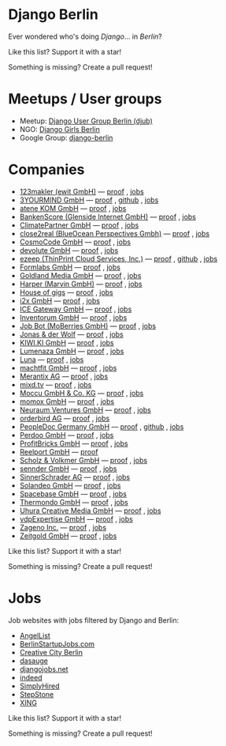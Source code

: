 # Django Berlin

Ever wondered who's doing *Django*... in *Berlin*?

Like this list?  Support it with a star!

Something is missing?  Create a pull request!


# Meetups / User groups

* Meetup: [Django User Group Berlin (djub)](https://www.meetup.com/django-user-group-berlin/)
* NGO: [Django Girls Berlin](https://djangogirls.org/berlin/)
* Google Group: [django-berlin](https://groups.google.com/forum/#!forum/django-berlin)


# Companies

* [123makler (ewit GmbH)](https://www.123makler.de/) —
    [proof](https://www.simplyhired.de/job/YT7_OMNpEi1NBIlMwlTlK8m6FxEKePwSOCSDjanKExSQZ88YxNTPnQ)
    ,
    [jobs](https://www.123makler.de/karriere/)
* [3YOURMIND GmbH](https://www.3yourmind.com/) —
    [proof](https://www.3yourmind.com/career/django-engineer)
    ,
    [github](https://github.com/3YOURMIND)
    ,
    [jobs](https://www.3yourmind.com/career)
* [atene KOM GmbH](https://atenekom.eu/) —
    [proof](https://dasauge.de/jobs/stellenangebote/fest/e508593)
    ,
    [jobs](https://atenekom.eu/das-unternehmen/karriere/)
* [BankenScore (Glenside Internet GmbH)](https://www.bankenscore.de/) —
    [proof](https://bankenscore.join.com/jobs/35770-senior-python-developer)
    ,
    [jobs](https://www.bankenscore.de/karriere)
* [ClimatePartner GmbH](https://www.climatepartner.com/) —
    [proof](https://www.climatepartner.com/de/karriere?jh=n98j73jlq1m5rqv7nicsnqed1poiwjh)
    ,
    [jobs](https://www.climatepartner.com/de/karriere)
* [close2real (BlueOcean Perspectives Gmbh)](https://close2real.de/) —
    [proof](http://berlinstartupjobs.com/de/engineering/software-developer-devops-python-close2real/)
    ,
    [jobs](https://blueocean-jobs.personio.de/)
* [CosmoCode GmbH](https://www.cosmocode.de/) —
    [proof](https://www.simplyhired.de/job/KmrDeIvl61aVgLU_ciTRDprKkHAlwrICMRzrZv6yVe-8fSYn0Nn1dA)
    ,
    [jobs](https://www.cosmocode.de/en/about-us/jobs/)
* [devolute GmbH](https://www.devolute.org/) —
    [proof](https://www.devolute.org/de/agentur/python-django-agentur-in-berlin)
    ,
    [jobs](https://www.devolute.org/de/karriere-und-jobs)
* [ezeep (ThinPrint Cloud Services, Inc.)](https://www.ezeep.com/de/) —
    [proof](https://github.com/ezeep/django-oauth2-provider)
    ,
    [github](https://github.com/ezeep)
    ,
    [jobs](https://cortado.softgarden.io/en/vacancies)
* [Formlabs GmbH](https://formlabs.com/) —
    [proof](https://github.com/Formlabs/airbrake-django)
    ,
    [jobs](https://formlabs.com/company/careers/berlin/)
* [Goldland Media GmbH](https://www.goldland-media.com/) —
    [proof](https://www.goldland-media.com/jobs/django-entwickler-webentwickler-mw/)
    ,
    [jobs](https://www.goldland-media.com/jobs/)
* [Harper (Marvin GmbH)](https://www.trustharper.com/) —
    [proof](https://www.jobfluent.com/jobs/junior-full-stack-python-developer-berlin-81414d)
    ,
    [jobs](https://www.jobfluent.com/company/harper)
* [House of gigs](https://houseofgigs.io/) —
    [proof](https://jobs.smartrecruiters.com/houseofgigs/743999677981503-software-engineer)
    ,
    [jobs](https://careers.smartrecruiters.com/houseofgigs)
* [i2x GmbH](https://i2x.ai/) —
    [proof](https://i2x.recruitee.com/o/backend-software-engineer-systems-architect-mf)
    ,
    [jobs](https://i2x.recruitee.com/)
* [ICE Gateway GmbH](https://www.ice-gateway.com/) —
    [proof](https://de.indeed.com/Zeige-Job?jk=7ec322d16c8f38ee)
    ,
    [jobs](https://www.ice-gateway.com/jobs/)
* [Inventorum GmbH](https://inventorum.com/) —
    [proof](https://inventorum.com/wp-content/uploads/2018/04/Experienced_Backend_Developer_2018.pdf)
    ,
    [jobs](https://inventorum.com/de/jobs/)
* [Job Bot (MoBerries GmbH)](https://www.jobbot.me/) —
    [proof](https://angel.co/jobbot-me/jobs/442545-sr-backend-python-django-developer-m-f)
    ,
    [jobs](https://app.moberries.com/company/1536692)
* [Jonas & der Wolf](https://www.jonasundderwolf.de/) —
    [proof](https://www.creative-city-berlin.de/de/jobs/job/7701887/)
    ,
    [jobs](https://www.jonasundderwolf.de/de/jobs/)
* [KIWI.KI GmbH](https://kiwi.ki/) —
    [proof](https://angel.co/kiwi-ki-1/jobs/41767-backend-engineer-iot)
    ,
    [jobs](https://kiwi.ki/karriere/)
* [Lumenaza GmbH](https://www.lumenaza.de/) —
    [proof](https://www.lumenaza.de/media/filer_public/05/dc/05dc69ca-a821-4741-8d26-a036d8c7c468/170519_stellenausschreibung_entwickler.pdf)
    ,
    [jobs](https://www.lumenaza.de/de/ueber-uns/jobs/)
* [Luna](https://www.meetluna.com/) —
    [proof](https://angel.co/meetluna/jobs/322506-full-stack-engineer)
    ,
    [jobs](https://angel.co/meetluna/jobs/)
* [machtfit GmbH](https://www.machtfit.de/) —
    [proof](https://www.machtfit.de/media/jobs/Stellenausschreibung_Senior_Backend_Developer.pdf)
    ,
    [jobs](https://www.machtfit.de/jobs/)
* [Merantix AG](https://www.merantix.com/) —
    [proof](https://news.ycombinator.com/item?id=16975786)
    ,
    [jobs](https://merantix.bamboohr.co.uk/jobs/)
* [mixd.tv](http://www.mixd.tv/) —
    [proof](https://djangojobs.net/jobs/194/senior-developer-team-lead-mixdtv/)
    ,
    [jobs](http://www.mixd.tv/careers.html)
* [Moccu GmbH & Co. KG](https://www.moccu.com/) —
    [proof](https://github.com/moccu)
    ,
    [jobs](https://www.moccu.com/jobs/)
* [momox GmbH](https://www.momox.de/) —
    [proof](https://momox-jobs.dvinci.de/de/p/english/jobs/191/python-backend-developer-mf-in-berlin)
    ,
    [jobs](https://momox-jobs.dvinci.de/de/p/english/jobs)
* [Neuraum Ventures GmbH](https://neuraum.com/) —
    [proof](https://www.simplyhired.de/job/FNKxi9bpcVDFtrXrQKrDOPVy-LfniJbLDAlQGUtZe4QLTYSbd_i6ew)
    ,
    [jobs](https://neuraum.com/#_jobs)
* [orderbird AG](https://www.orderbird.com/) —
    [proof](https://www.orderbird.com/en/careers/python-developer-f-m)
    ,
    [jobs](https://www.orderbird.com/de/karriere)
* [PeopleDoc Germany GmbH](https://www.people-doc.de/) —
    [proof](https://boards.greenhouse.io/peopledocberlin/jobs/948962)
    ,
    [github](https://github.com/peopledoc)
    ,
    [jobs](https://www.people-doc.de/peopledoc/karriere)
* [Perdoo GmbH](https://www.perdoo.com/) —
    [proof](https://djangojobs.net/jobs/483/lead-backend-engineer-perdoo/)
    ,
    [jobs](https://www.perdoo.com/careers/)
* [ProfitBricks GmbH](https://www.profitbricks.de/) —
    [proof](https://profitbricks.softgarden.io/job/1211128/?l=de)
    ,
    [jobs](https://www.profitbricks.de/de/unternehmen/karriere/#jobs)
* [Reelport GmbH](https://www.reelport.com/) —
    [proof](https://djangogigs.com/gigs/2124/)
* [Scholz & Volkmer GmbH](https://www.s-v.de/) —
    [proof](https://www.s-v.de/de/jobs/senior-backend-developer-wm-5a26d2d6106c870047d46f85/)
    ,
    [jobs](https://www.s-v.de/de/jobs/)
* [sennder GmbH](https://www.sennder.com/) —
    [proof](https://sennder.heavenhr.com/jobs/_etBiQIb70a-FLZPH5P4jow_/apply)
    ,
    [jobs](https://sennder.heavenhr.com/jobs)
* [SinnerSchrader AG](https://sinnerschrader.com/) —
    [proof](https://sinnerschrader.jobs/de/django-backend-developer-mw/)
    ,
    [jobs](https://sinnerschrader.jobs/)
* [Solandeo GmbH](https://www.solandeo.com/) —
    [proof](https://www.solandeo.com/wp-content/uploads/2018-09-17-Ausschreibung-Senior-Developer-Python.pdf)
    ,
    [jobs](https://www.solandeo.com/ueber-uns/karriere/)
* [Spacebase GmbH](https://www.spacebase.com/) —
    [proof](https://spacebase.softgarden.io/job/2866473/)
    ,
    [jobs](https://www.spacebase.com/en/about/#career-section)
* [Thermondo GmbH](https://www.thermondo.de/) —
    [proof](https://github.com/Thermondo)
    ,
    [jobs](https://www.thermondo.de/unternehmen/jobs/berlin-zentrale/)
* [Uhura Creative Media GmbH](https://www.uhura.de/) —
    [proof](https://djangojobs.net/jobs/638/python-django-web-developer-uhura-creative-media-gmbh/)
    ,
    [jobs](https://www.uhura.de/jobs/)
* [vdpExpertise GmbH](https://www.vdpexpertise.de/) —
    [proof](https://jobspotting.com/en/company/vdpexpertise/job/python-django-developer-m-w--d8a071cc5c0144a780af1b3123ec09f0)
    ,
    [jobs](https://jobspotting.com/en/company/vdpexpertise)
* [Zageno Inc.](https://zageno.de/) —
    [proof](https://www.simplyhired.de/job/QnSzgBAYjsOzdzcOj-P74eBwkfpfxMtli-0U0O_9u0xkZbXCrn99sQ)
    ,
    [jobs](https://zageno-jobs.personio.de/)
* [Zeitgold GmbH](https://www.zeitgold.com/) —
    [proof](https://angel.co/zeitgold/jobs/319231-full-stack-developer)
    ,
    [jobs](https://www.zeitgold.com/careers/)

Like this list?  Support it with a star!

Something is missing?  Create a pull request!


# Jobs

Job websites with jobs filtered by Django and Berlin:

* [AngelList](https://angel.co/berlin/django/jobs)
* [BerlinStartupJobs.com](http://berlinstartupjobs.com/de/skill-areas/django/)
* [Creative City Berlin](https://www.creative-city-berlin.de/de/search/?q=django&t=job&submit=Suche)
* [dasauge](https://dasauge.de/jobs/stellenangebote/?begriff=django&plz=berlin)
* [djangojobs.net](https://djangojobs.net/jobs/?location=Berlin%2CGermany)
* [indeed](https://de.indeed.com/Django-Jobs-in-Berlin)
* [SimplyHired](https://www.simplyhired.de/search?q=django&l=Berlin)
* [StepStone](https://www.stepstone.de/jobs/Django--Berlin.html)
* [XING](https://www.xing.com/jobs/django-jobs-in-berlin)


Like this list?  Support it with a star!

Something is missing?  Create a pull request!
